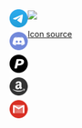 <img align="center" src="https://github-readme-stats.vercel.app/api?username=alibei&&show_icons=true&&theme=blueberry&&include_all_commits=true&&custom_title=Alibei's GitHub Stats&&border_color=000000" height="192"/>

<column>
    <a href="https://t.me/realalibei">
        <img align="left" src="pictures/telegram.svg" height="32" style="padding-bottom: 8px;">
    </a>
    <a href="https://discordapp.com/users/7871">
        <img align="left" src="pictures/discord.svg" height="32" style="padding-bottom: 8px; clear:both;">
    </a>
    <a href="https://www.paypal.com/donate?hosted_button_id=MH6KU86QBK774">
        <img align="left" src="pictures/paypal.svg" height="32" style="padding-bottom: 8px; clear:both;">
    </a>
    <a href="https://www.amazon.de/hz/wishlist/ls/1BCO147WRJFSD?ref_=wl_share">
        <img align="left" src="pictures/amazon.svg" height="32" style="padding-bottom: 8px; clear:both;">
    </a>
    <a href="mailto:sebastiankotzias83@gmail.com">
        <img align="left" src="pictures/gmail.svg" height="32" style="padding-bottom: 8px; clear:both;">
    </a>
</column>
<br/>
<br/>
<a href="https://iconscout.com">Icon source</a>

